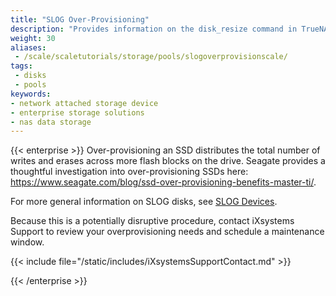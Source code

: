 ```yaml
---
title: "SLOG Over-Provisioning"
description: "Provides information on the disk_resize command in TrueNAS."
weight: 30
aliases:
 - /scale/scaletutorials/storage/pools/slogoverprovisionscale/
tags:
 - disks
 - pools
keywords:
- network attached storage device
- enterprise storage solutions
- nas data storage
---
```


{{< enterprise >}}
Over-provisioning an SSD distributes the total number of writes and erases across more flash blocks on the drive.
Seagate provides a thoughtful investigation into over-provisioning SSDs here:
https://www.seagate.com/blog/ssd-over-provisioning-benefits-master-ti/.

For more general information on SLOG disks, see [SLOG Devices](https://www.truenas.com/docs/references/slog/).

Because this is a potentially disruptive procedure, contact iXsystems Support to review your overprovisioning needs and schedule a maintenance window.

{{< include file="/static/includes/iXsystemsSupportContact.md" >}}

{{< /enterprise >}}
